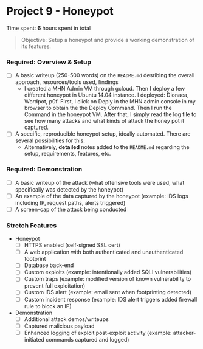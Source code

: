 # Project 9 - Honeypot

Time spent: **6** hours spent in total

> Objective: Setup a honeypot and provide a working demonstration of its features.

### Required: Overview & Setup

- [ ] A basic writeup (250-500 words) on the `README.md` desribing the overall approach, resources/tools used, findings
  - I created a MHN Admin VM through gcloud. Then I deploy a few different honeypot in Ubuntu 14.04 instance. 
  I deployed: Dionaea, Wordpot, p0f. FIrst, I click on Deply in the MHN admin console in my browser to obtain the the Deploy Command. 
  Then I run the Command in the honeypot VM. After that, I simply read the log file to see how many attacks and what kinds of attack 
  the honey pot it captured.
- [ ] A specific, reproducible honeypot setup, ideally automated. There are several possibilities for this:
	- Alternatively, **detailed** notes added to the `README.md` regarding the setup, requirements, features, etc.

### Required: Demonstration

- [ ] A basic writeup of the attack (what offensive tools were used, what specifically was detected by the honeypot)
- [ ] An example of the data captured by the honeypot (example: IDS logs including IP, request paths, alerts triggered)
- [ ] A screen-cap of the attack being conducted

### Stretch Features
- Honeypot
	- [ ] HTTPS enabled (self-signed SSL cert)
	- [ ] A web application with both authenticated and unauthenticated footprint
	- [ ] Database back-end
	- [ ] Custom exploits (example: intentionally added SQLI vulnerabilities)
	- [ ] Custom traps (example: modified version of known vulnerability to prevent full exploitation)
	- [ ] Custom IDS alert (example: email sent when footprinting detected)
	- [ ] Custom incident response (example: IDS alert triggers added firewall rule to block an IP)
- Demonstration
	- [ ] Additional attack demos/writeups
	- [ ] Captured malicious payload
	- [ ] Enhanced logging of exploit post-exploit activity (example: attacker-initiated commands captured and logged)
